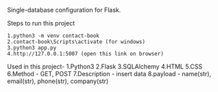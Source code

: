 Single-database configuration for Flask.

Steps to run this project

    1.python3 -m venv contact-book
    2.contact-book\Scripts\activate (for windows)
    3.python3 app.py
    4.http://127.0.0.1:5007 (open this link on browser)
  
Used in this project-
        1.Python3
        2.Flask
        3.SQLAlchemy
        4.HTML
        5.CSS
        6.Method - GET, POST
        7.Description - insert data 
        8.payload - name(str), email(str), phone(str), company(str)
    
     
